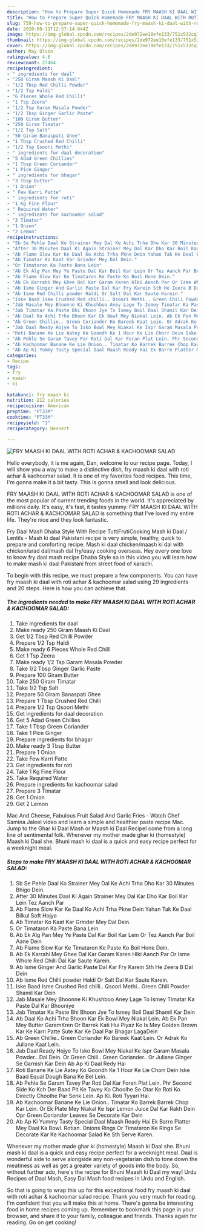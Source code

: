 ```yaml
---
description: "How to Prepare Super Quick Homemade FRY MAASH KI DAAL WITH ROTI ACHAR &amp;amp; KACHOOMAR SALAD"
title: "How to Prepare Super Quick Homemade FRY MAASH KI DAAL WITH ROTI ACHAR &amp;amp; KACHOOMAR SALAD"
slug: 759-how-to-prepare-super-quick-homemade-fry-maash-ki-daal-with-roti-achar-and-amp-kachoomar-salad
date: 2020-08-11T12:57:14.644Z
image: https://img-global.cpcdn.com/recipes/2de972ee10efe133/751x532cq70/fry-maash-ki-daal-with-roti-achar-kachoomar-salad-recipe-main-photo.jpg
thumbnail: https://img-global.cpcdn.com/recipes/2de972ee10efe133/751x532cq70/fry-maash-ki-daal-with-roti-achar-kachoomar-salad-recipe-main-photo.jpg
cover: https://img-global.cpcdn.com/recipes/2de972ee10efe133/751x532cq70/fry-maash-ki-daal-with-roti-achar-kachoomar-salad-recipe-main-photo.jpg
author: May Olson
ratingvalue: 4.6
reviewcount: 27464
recipeingredient:
- " ingredients for daal"
- "250 Giram Maash Ki Daal"
- "1/2 Tbsp Red Chilli Powder"
- "1/2 Tsp Haldi"
- "6 Pieces Whole Red Chilli"
- "1 Tsp Zeera"
- "1/2 Tsp Garam Masala Powder"
- "1/2 Tbsp Ginger Garlic Paste"
- "100 Giram Butter"
- "250 Giram Timatar"
- "1/2 Tsp Salt"
- "50 Giram Banaspati Ghee"
- "1 Tbsp Crushed Red Chilli"
- "1/2 Tsp Qsoori Methi"
- " ingredients for daal decoration"
- "5 Adad Green Chillies"
- "1 Tbsp Green Coriander"
- "1 Pice Ginger"
- " ingredients for bhagar"
- "3 Tbsp Butter"
- "1 Onion"
- " Few Karri Patte"
- " ingredients for roti"
- "1 Kg Fine Flour"
- " Required Water"
- " ingredients for kachoomar salad"
- "3 Timatar"
- "1 Onion"
- "2 Lemon"
recipeinstructions:
- "Sb Se Pehle Daal Ko Strainer Mey Dal Ke Achi Trha Dho Kar 30 Minutes Bhigo Dein."
- "After 30 Minutes Daal Ki Again Strainer Mey Dal Kar Dho Kar Boil Kar Lein Tez Aanch Par"
- "Ab Flame Slow Kar Ke Daal Ko Achi Trha Pkne Dein Yahan Tak Ke Daal Bilkul Soft Hojye"
- "Ab Timatar Ko Kaat Kar Grinder Mey Dal Dein."
- "Or Timataron Ka Paste Bana Lein"
- "Ab Ek Alg Pan Mey Ye Paste Dal Kar Boil Kar Lein Or Tez Aanch Par Boil Aane Dein"
- "Ab Flame Slow Kar Ke Timataron Ke Paste Ko Boil Hone Dein."
- "Ab Ek Karrahi Mey Ghee Dal Kar Garam Karen Hlki Aanch Par Or Isme Whole Red Chilli Dal Kar Saute Karein."
- "Ab Isme Ginger And Garlic Paste Dal Kar Fry Karein Sth He Zeera B Dal Dein"
- "Ab Isme Red Chilli powder Haldi Or Salt Dal Kar Saute Karein."
- "Iske Baad Isme Crushed Red chilli.. Qsoori Methi.. Green Chili Powder Shamil Kar Dein"
- "Jab Masale Mey Bhoonne Ki Khushboo Aney Lage To Ismey Timatar Ka Paste Dal Kar Bhooniye"
- "Jab Timatar Ka Paste Bhi Bhoon Jye To Ismey Boil Daal Shamil Kar Dein"
- "Ab Daal Ko Achi Trha Bhoon Kar Ek Bowl Mey Niakal Lein. Ab Ek Pan Mey Butter GaramKren Or Barrek Kati Hui Piyaz Ko Is Mey Golden Brown Kar Ke Karri Patte Sute Kar Ke Daal Par Bhagar LagaDein"
- "Ab Green Chillie.. Green Coriander Ko Bareek Kaat Lein. Or Adrak Ko Juliane Kaat Lein."
- "Jab Daal Ready Hojye To Isko Bowl Mey Niakal Ke Ispr Garam Masala Powder.. Dal Dein. Or Green Chili.. Green Coriander.. Or Juliane Ginger Se Garnish Kar Dein Ab Ap Ki Daal Redy Hai"
- "Roti Banane Ke Lie Aatey Ko Goondh Ke 1 Hour Ke Lie Chorr Dein Iske Baad Equal Dough Bana Ke Bel Lein."
- "Ab Pehle Se Garam Tavey Par Roti Dal Kar Foran Plat Lein. Phr Second Side Ko Kch Der Baad Plt Ke Tavey Ko Choolhe Se Otar Ke Roti Ko Directly Choolhe Par Senk Lein. Ap Ki. Roti Tyyari Hai."
- "Ab Kachoomar Banane Ke Lie Onion.. Timatar Ko Barrek Barrek Chop Kar Lein. Or Ek Plate Mey Niakal Ke Ispr Lemon Juice Dal Kar Rakh Dein Opr Green Coriander Leaves Se Decorate Kar Dein"
- "Ab Ap Ki Yummy Tasty Special Daal Maash Ready Hai Ek Barre Platter Mey Daal Ka Bowl. Rotian. Onions Rings Or Timataron Ke Rings Se Decorate Kar Ke Kachoomar Salad Ke Sth Serve Karen."
categories:
- Recipe
tags:
- fry
- maash
- ki

katakunci: fry maash ki 
nutrition: 212 calories
recipecuisine: American
preptime: "PT33M"
cooktime: "PT33M"
recipeyield: "3"
recipecategory: Dessert

---
```



![FRY MAASH KI DAAL WITH ROTI ACHAR &amp; KACHOOMAR SALAD](https://img-global.cpcdn.com/recipes/2de972ee10efe133/751x532cq70/fry-maash-ki-daal-with-roti-achar-kachoomar-salad-recipe-main-photo.jpg)

Hello everybody, it is me again, Dan, welcome to our recipe page. Today, I will show you a way to make a distinctive dish, fry maash ki daal with roti achar &amp; kachoomar salad. It is one of my favorites food recipes. This time, I'm gonna make it a bit tasty. This is gonna smell and look delicious.

FRY MAASH KI DAAL WITH ROTI ACHAR &amp; KACHOOMAR SALAD is one of the most popular of current trending foods in the world. It's appreciated by millions daily. It's easy, it's fast, it tastes yummy. FRY MAASH KI DAAL WITH ROTI ACHAR &amp; KACHOOMAR SALAD is something that I've loved my entire life. They're nice and they look fantastic.

Fry Daal Mash Dhaba Style With Recipe TuttiFrutiCooking Mash ki Daal / Lentils - Mash ki daal Pakistani recipe is very simple, healthy, quick to prepare and comforting recipe. Mash ki daal chicken/maash ki dal with chicken/urad dal/mash dal fry/easy cooking overseas. Hey every one love to know fry daal mash recipe Dhaba Style so in this video you will learn how to make mash ki daal Pakistani from street food of karachi.


To begin with this recipe, we must prepare a few components. You can have fry maash ki daal with roti achar &amp; kachoomar salad using 29 ingredients and 20 steps. Here is how you can achieve that.

<!--inarticleads1-->

##### The ingredients needed to make FRY MAASH KI DAAL WITH ROTI ACHAR &amp; KACHOOMAR SALAD:

1. Take  ingredients for daal
1. Make ready 250 Giram Maash Ki Daal
1. Get 1/2 Tbsp Red Chilli Powder
1. Prepare 1/2 Tsp Haldi
1. Make ready 6 Pieces Whole Red Chilli
1. Get 1 Tsp Zeera
1. Make ready 1/2 Tsp Garam Masala Powder
1. Take 1/2 Tbsp Ginger Garlic Paste
1. Prepare 100 Giram Butter
1. Take 250 Giram Timatar
1. Take 1/2 Tsp Salt
1. Prepare 50 Giram Banaspati Ghee
1. Prepare 1 Tbsp Crushed Red Chilli
1. Prepare 1/2 Tsp Qsoori Methi
1. Get  ingredients for daal decoration
1. Get 5 Adad Green Chillies
1. Take 1 Tbsp Green Coriander
1. Take 1 Pice Ginger
1. Prepare  ingredients for bhagar
1. Make ready 3 Tbsp Butter
1. Prepare 1 Onion
1. Take  Few Karri Patte
1. Get  ingredients for roti
1. Take 1 Kg Fine Flour
1. Take  Required Water
1. Prepare  ingredients for kachoomar salad
1. Prepare 3 Timatar
1. Get 1 Onion
1. Get 2 Lemon


Mac And Cheese, Fabulous Fruit Salad And Garlic Fries - Watch Chef Samina Jaleel video and learn a simple and healthier paste recipe Mac. Jump to the Ghar ki Daal Mash or Maash ki Daal RecipeI come from a long line of sentimental folk. Whenever my mother made ghar ki (homestyle) Maash ki Daal she. Bhuni mash ki daal is a quick and easy recipe perfect for a weeknight meal. 

<!--inarticleads2-->

##### Steps to make FRY MAASH KI DAAL WITH ROTI ACHAR &amp; KACHOOMAR SALAD:

1. Sb Se Pehle Daal Ko Strainer Mey Dal Ke Achi Trha Dho Kar 30 Minutes Bhigo Dein.
1. After 30 Minutes Daal Ki Again Strainer Mey Dal Kar Dho Kar Boil Kar Lein Tez Aanch Par
1. Ab Flame Slow Kar Ke Daal Ko Achi Trha Pkne Dein Yahan Tak Ke Daal Bilkul Soft Hojye
1. Ab Timatar Ko Kaat Kar Grinder Mey Dal Dein.
1. Or Timataron Ka Paste Bana Lein
1. Ab Ek Alg Pan Mey Ye Paste Dal Kar Boil Kar Lein Or Tez Aanch Par Boil Aane Dein
1. Ab Flame Slow Kar Ke Timataron Ke Paste Ko Boil Hone Dein.
1. Ab Ek Karrahi Mey Ghee Dal Kar Garam Karen Hlki Aanch Par Or Isme Whole Red Chilli Dal Kar Saute Karein.
1. Ab Isme Ginger And Garlic Paste Dal Kar Fry Karein Sth He Zeera B Dal Dein
1. Ab Isme Red Chilli powder Haldi Or Salt Dal Kar Saute Karein.
1. Iske Baad Isme Crushed Red chilli.. Qsoori Methi.. Green Chili Powder Shamil Kar Dein
1. Jab Masale Mey Bhoonne Ki Khushboo Aney Lage To Ismey Timatar Ka Paste Dal Kar Bhooniye
1. Jab Timatar Ka Paste Bhi Bhoon Jye To Ismey Boil Daal Shamil Kar Dein
1. Ab Daal Ko Achi Trha Bhoon Kar Ek Bowl Mey Niakal Lein. Ab Ek Pan Mey Butter GaramKren Or Barrek Kati Hui Piyaz Ko Is Mey Golden Brown Kar Ke Karri Patte Sute Kar Ke Daal Par Bhagar LagaDein
1. Ab Green Chillie.. Green Coriander Ko Bareek Kaat Lein. Or Adrak Ko Juliane Kaat Lein.
1. Jab Daal Ready Hojye To Isko Bowl Mey Niakal Ke Ispr Garam Masala Powder.. Dal Dein. Or Green Chili.. Green Coriander.. Or Juliane Ginger Se Garnish Kar Dein Ab Ap Ki Daal Redy Hai
1. Roti Banane Ke Lie Aatey Ko Goondh Ke 1 Hour Ke Lie Chorr Dein Iske Baad Equal Dough Bana Ke Bel Lein.
1. Ab Pehle Se Garam Tavey Par Roti Dal Kar Foran Plat Lein. Phr Second Side Ko Kch Der Baad Plt Ke Tavey Ko Choolhe Se Otar Ke Roti Ko Directly Choolhe Par Senk Lein. Ap Ki. Roti Tyyari Hai.
1. Ab Kachoomar Banane Ke Lie Onion.. Timatar Ko Barrek Barrek Chop Kar Lein. Or Ek Plate Mey Niakal Ke Ispr Lemon Juice Dal Kar Rakh Dein Opr Green Coriander Leaves Se Decorate Kar Dein
1. Ab Ap Ki Yummy Tasty Special Daal Maash Ready Hai Ek Barre Platter Mey Daal Ka Bowl. Rotian. Onions Rings Or Timataron Ke Rings Se Decorate Kar Ke Kachoomar Salad Ke Sth Serve Karen.


Whenever my mother made ghar ki (homestyle) Maash ki Daal she. Bhuni mash ki daal is a quick and easy recipe perfect for a weeknight meal. Daal is wonderful side to serve alongside any non-vegetarian dish to tone down the meatiness as well as get a greater variety of goods into the body. So, without further ado, here&#39;s the recipe for Bhuni Maash ki Daal my way! Urdu Recipes of Daal Mash, Easy Dal Mash food recipes in Urdu and English. 

So that is going to wrap this up for this exceptional food fry maash ki daal with roti achar &amp; kachoomar salad recipe. Thank you very much for reading. I'm confident that you will make this at home. There's gonna be interesting food in home recipes coming up. Remember to bookmark this page in your browser, and share it to your family, colleague and friends. Thanks again for reading. Go on get cooking!
